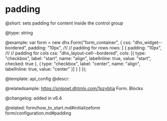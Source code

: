 padding
=============

@short: sets padding for content inside the control group

@type: string

@example: 
var form = new dhx.Form("form_container", {
	css: "dhx_widget--bordered",
	padding: "10px", /*!*/ // padding for rows
    rows: [
        {
            padding: "10px", /*!*/ // padding for cols
            css: "dhx_layout-cell--bordered",
            cols: [{
                type: "checkbox",
                label: "start",
                name: "align",
                labelInline: true,
                value: "start",
                checked: true
            },
            {
                type: "checkbox",
                label: "center",
                name: "align",
                labelInline: true,
                value: "center"
            }]
        }
    ]
});


@template:	api_config
@descr: 


@relatedsample:
https://snippet.dhtmlx.com/1pzybtja	Form. Blocks

@changelog: added in v6.4

@related: form/how_to_start.md#initializeform
form/configuration.md#padding